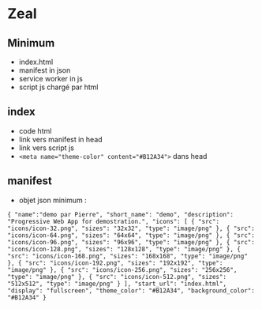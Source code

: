 # Zeal
## Minimum
- index.html
- manifest in json
- service worker in js
- script js chargé par html

## index
- code html
- link vers manifest in head
- link vers script js
- `<meta name="theme-color" content="#B12A34">` dans head

## manifest
- objet json minimum :

`{
    "name":"demo par Pierre",
    "short_name": "demo",
    "description": "Progressive Web App for demostration.",
    "icons": [
        {
            "src": "icons/icon-32.png",
            "sizes": "32x32",
            "type": "image/png"
        },
        {
            "src": "icons/icon-64.png",
            "sizes": "64x64",
            "type": "image/png"
        },
        {
            "src": "icons/icon-96.png",
            "sizes": "96x96",
            "type": "image/png"
        },
        {
            "src": "icons/icon-128.png",
            "sizes": "128x128",
            "type": "image/png"
        },
        {
            "src": "icons/icon-168.png",
            "sizes": "168x168",
            "type": "image/png"
        },
        {
            "src": "icons/icon-192.png",
            "sizes": "192x192",
            "type": "image/png"
        },
        {
            "src": "icons/icon-256.png",
            "sizes": "256x256",
            "type": "image/png"
        },
        {
            "src": "icons/icon-512.png",
            "sizes": "512x512",
            "type": "image/png"
        }
    ],
    "start_url": "index.html",
    "display": "fullscreen",
    "theme_color": "#B12A34",
    "background_color": "#B12A34"
}`
